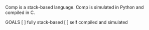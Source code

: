 Comp is a stack-based language.
Comp is simulated in Python and compiled in C.


GOALS
[ ] fully stack-based
[ ] self compiled and simulated